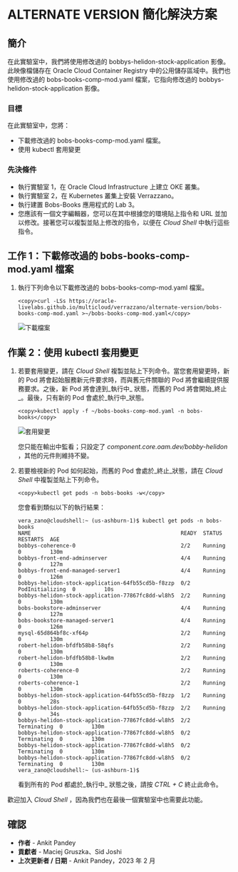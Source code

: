 # ALTERNATE VERSION 簡化解決方案

## 簡介

在此實驗室中，我們將使用修改過的 bobbys-helidon-stock-application 影像。此映像檔儲存在 Oracle Cloud Container Registry 中的公用儲存區域中。我們也使用修改過的 bobs-books-comp-mod.yaml 檔案，它指向修改過的 bobbys-helidon-stock-application 影像。

### 目標

在此實驗室中，您將：

*   下載修改過的 bobs-books-comp-mod.yaml 檔案。
*   使用 kubectl 套用變更

### 先決條件

*   執行實驗室 1，在 Oracle Cloud Infrastructure 上建立 OKE 叢集。
*   執行實驗室 2，在 Kubernetes 叢集上安裝 Verrazzano。
*   執行建置 Bobs-Books 應用程式的 Lab 3。
*   您應該有一個文字編輯器，您可以在其中根據您的環境貼上指令和 URL 並加以修改。接著您可以複製並貼上修改的指令，以便在 _Cloud Shell_ 中執行這些指令。

## 工作 1：下載修改過的 bobs-books-comp-mod.yaml 檔案

1.  執行下列命令以下載修改過的 bobs-books-comp-mod.yaml 檔案。
    
        <copy>curl -LSs https://oracle-livelabs.github.io/multicloud/verrazzano/alternate-version/bobs-books-comp-mod.yaml >~/bobs-books-comp-mod.yaml</copy>
        
    
    ![下載檔案](images/downloadfile.png " ")
    

## 作業 2：使用 kubectl 套用變更

1.  若要套用變更，請在 _Cloud Shell_ 複製並貼上下列命令。當您套用變更時，新的 Pod 將會起始服務新元件要求時，而與舊元件關聯的 Pod 將會繼續提供服務要求。之後，新 Pod 將會達到_執行中_ 狀態，而舊的 Pod 將會開始_終止_。最後，只有新的 Pod 會處於_執行中_狀態。
    
        <copy>kubectl apply -f ~/bobs-books-comp-mod.yaml -n bobs-books</copy>
        
    
    ![套用變更](images/applychanges.png " ")
    
    您只能在輸出中監看；只設定了 _component.core.oam.dev/bobby-helidon_ ，其他的元件則維持不變。
    
2.  若要檢視新的 Pod 如何起始，而舊的 Pod 會處於_終止_狀態，請在 _Cloud Shell_ 中複製並貼上下列命令。
    
        <copy>kubectl get pods -n bobs-books -w</copy>
        
    
    您會看到類似以下的執行結果：
    
        vera_zano@cloudshell:~ (us-ashburn-1)$ kubectl get pods -n bobs-books
        NAME                                               READY  STATUS   RESTARTS  AGE
        bobbys-coherence-0                                 2/2    Running  0         130m
        bobbys-front-end-adminserver                       4/4    Running  0         127m
        bobbys-front-end-managed-server1                   4/4    Running  0         126m
        bobbys-helidon-stock-application-64fb55cd5b-f8zzp  0/2    PodInitializing  0         10s
        bobbys-helidon-stock-application-77867fc8dd-wl8h5  2/2    Running  0         130m
        bobs-bookstore-adminserver                         4/4    Running  0         127m
        bobs-bookstore-managed-server1                     4/4    Running  0         126m
        mysql-65d864bf8c-xf64p                             2/2    Running  0         130m
        robert-helidon-bfdfb58b8-58qfs                     2/2    Running  0         130m
        robert-helidon-bfdfb58b8-lkw8m                     2/2    Running  0         130m
        roberts-coherence-0                                2/2    Running  0         130m
        roberts-coherence-1                                2/2    Running  0         130m
        bobbys-helidon-stock-application-64fb55cd5b-f8zzp  1/2    Running  0         28s
        bobbys-helidon-stock-application-64fb55cd5b-f8zzp  2/2    Running  0         34s
        bobbys-helidon-stock-application-77867fc8dd-wl8h5  2/2    Terminating  0         130m
        bobbys-helidon-stock-application-77867fc8dd-wl8h5  0/2    Terminating  0         130m
        bobbys-helidon-stock-application-77867fc8dd-wl8h5  0/2    Terminating  0         130m
        bobbys-helidon-stock-application-77867fc8dd-wl8h5  0/2    Terminating  0         130m
        vera_zano@cloudshell:~ (us-ashburn-1)$
        
    
    看到所有的 Pod 都處於_執行中_ 狀態之後，請按 _CTRL + C_ 終止此命令。
    

歡迎加入 _Cloud Shell_ ，因為我們也在最後一個實驗室中也需要此功能。

## 確認

*   **作者** - Ankit Pandey
*   **貢獻者** - Maciej Gruszka、Sid Joshi
*   **上次更新者 / 日期** - Ankit Pandey，2023 年 2 月